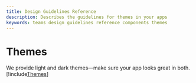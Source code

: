 ```yaml
---
title: Design Guidelines Reference
description: Describes the guidelines for themes in your apps
keywords: teams design guidelines reference components themes
---
```

# Themes

We provide light and dark themes—make sure your app looks great in both.
[!include[Themes](~/includes/themes-image.html)]
